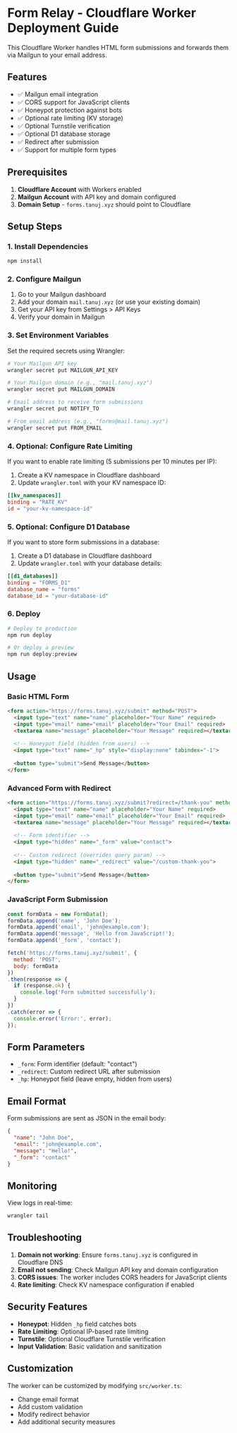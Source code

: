 # Form Relay - Cloudflare Worker Deployment Guide

This Cloudflare Worker handles HTML form submissions and forwards them via Mailgun to your email address.

## Features

- ✅ Mailgun email integration
- ✅ CORS support for JavaScript clients
- ✅ Honeypot protection against bots
- ✅ Optional rate limiting (KV storage)
- ✅ Optional Turnstile verification
- ✅ Optional D1 database storage
- ✅ Redirect after submission
- ✅ Support for multiple form types

## Prerequisites

1. **Cloudflare Account** with Workers enabled
2. **Mailgun Account** with API key and domain configured
3. **Domain Setup** - `forms.tanuj.xyz` should point to Cloudflare

## Setup Steps

### 1. Install Dependencies

```bash
npm install
```

### 2. Configure Mailgun

1. Go to your Mailgun dashboard
2. Add your domain `mail.tanuj.xyz` (or use your existing domain)
3. Get your API key from Settings > API Keys
4. Verify your domain in Mailgun

### 3. Set Environment Variables

Set the required secrets using Wrangler:

```bash
# Your Mailgun API key
wrangler secret put MAILGUN_API_KEY

# Your Mailgun domain (e.g., "mail.tanuj.xyz")
wrangler secret put MAILGUN_DOMAIN

# Email address to receive form submissions
wrangler secret put NOTIFY_TO

# From email address (e.g., "forms@mail.tanuj.xyz")
wrangler secret put FROM_EMAIL
```

### 4. Optional: Configure Rate Limiting

If you want to enable rate limiting (5 submissions per 10 minutes per IP):

1. Create a KV namespace in Cloudflare dashboard
2. Update `wrangler.toml` with your KV namespace ID:

```toml
[[kv_namespaces]]
binding = "RATE_KV"
id = "your-kv-namespace-id"
```

### 5. Optional: Configure D1 Database

If you want to store form submissions in a database:

1. Create a D1 database in Cloudflare dashboard
2. Update `wrangler.toml` with your database details:

```toml
[[d1_databases]]
binding = "FORMS_D1"
database_name = "forms"
database_id = "your-database-id"
```

### 6. Deploy

```bash
# Deploy to production
npm run deploy

# Or deploy a preview
npm run deploy:preview
```

## Usage

### Basic HTML Form

```html
<form action="https://forms.tanuj.xyz/submit" method="POST">
  <input type="text" name="name" placeholder="Your Name" required>
  <input type="email" name="email" placeholder="Your Email" required>
  <textarea name="message" placeholder="Your Message" required></textarea>
  
  <!-- Honeypot field (hidden from users) -->
  <input type="text" name="_hp" style="display:none" tabindex="-1">
  
  <button type="submit">Send Message</button>
</form>
```

### Advanced Form with Redirect

```html
<form action="https://forms.tanuj.xyz/submit?redirect=/thank-you" method="POST">
  <input type="text" name="name" placeholder="Your Name" required>
  <input type="email" name="email" placeholder="Your Email" required>
  <textarea name="message" placeholder="Your Message" required></textarea>
  
  <!-- Form identifier -->
  <input type="hidden" name="_form" value="contact">
  
  <!-- Custom redirect (overrides query param) -->
  <input type="hidden" name="_redirect" value="/custom-thank-you">
  
  <button type="submit">Send Message</button>
</form>
```

### JavaScript Form Submission

```javascript
const formData = new FormData();
formData.append('name', 'John Doe');
formData.append('email', 'john@example.com');
formData.append('message', 'Hello from JavaScript!');
formData.append('_form', 'contact');

fetch('https://forms.tanuj.xyz/submit', {
  method: 'POST',
  body: formData
})
.then(response => {
  if (response.ok) {
    console.log('Form submitted successfully');
  }
})
.catch(error => {
  console.error('Error:', error);
});
```

## Form Parameters

- `_form`: Form identifier (default: "contact")
- `_redirect`: Custom redirect URL after submission
- `_hp`: Honeypot field (leave empty, hidden from users)

## Email Format

Form submissions are sent as JSON in the email body:

```json
{
  "name": "John Doe",
  "email": "john@example.com", 
  "message": "Hello!",
  "_form": "contact"
}
```

## Monitoring

View logs in real-time:

```bash
wrangler tail
```

## Troubleshooting

1. **Domain not working**: Ensure `forms.tanuj.xyz` is configured in Cloudflare DNS
2. **Email not sending**: Check Mailgun API key and domain configuration
3. **CORS issues**: The worker includes CORS headers for JavaScript clients
4. **Rate limiting**: Check KV namespace configuration if enabled

## Security Features

- **Honeypot**: Hidden `_hp` field catches bots
- **Rate Limiting**: Optional IP-based rate limiting
- **Turnstile**: Optional Cloudflare Turnstile verification
- **Input Validation**: Basic validation and sanitization

## Customization

The worker can be customized by modifying `src/worker.ts`:

- Change email format
- Add custom validation
- Modify redirect behavior
- Add additional security measures
